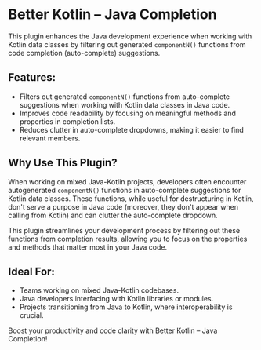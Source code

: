 # Better Kotlin – Java Completion

This plugin enhances the Java development experience when working with Kotlin data classes by filtering out generated `componentN()` functions from code completion (auto-complete) suggestions.

## Features:
- Filters out generated `componentN()` functions from auto-complete suggestions when working with Kotlin data classes in Java code.
- Improves code readability by focusing on meaningful methods and properties in completion lists.
- Reduces clutter in auto-complete dropdowns, making it easier to find relevant members.

## Why Use This Plugin?
When working on mixed Java-Kotlin projects, developers often encounter autogenerated `componentN()` functions in auto-complete suggestions for Kotlin data classes. These functions, while useful for destructuring in Kotlin, don't serve a purpose in Java code (moreover, they don't appear when calling from Kotlin) and can clutter the auto-complete dropdown.

This plugin streamlines your development process by filtering out these functions from completion results, allowing you to focus on the properties and methods that matter most in your Java code.

## Ideal For:
- Teams working on mixed Java-Kotlin codebases.
- Java developers interfacing with Kotlin libraries or modules.
- Projects transitioning from Java to Kotlin, where interoperability is crucial.

Boost your productivity and code clarity with Better Kotlin – Java Completion!